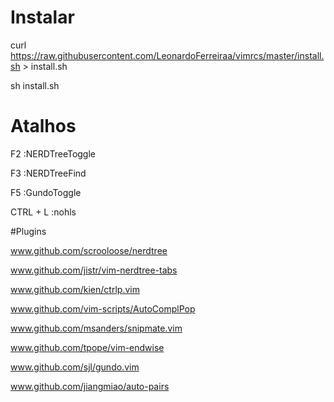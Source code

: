 # Instalar
curl https://raw.githubusercontent.com/LeonardoFerreiraa/vimrcs/master/install.sh > install.sh 

sh install.sh

# Atalhos
F2 :NERDTreeToggle

F3 :NERDTreeFind

F5 :GundoToggle

CTRL + L :nohls

#Plugins

www.github.com/scrooloose/nerdtree

www.github.com/jistr/vim-nerdtree-tabs

www.github.com/kien/ctrlp.vim

www.github.com/vim-scripts/AutoComplPop

www.github.com/msanders/snipmate.vim

www.github.com/tpope/vim-endwise

www.github.com/sjl/gundo.vim

www.github.com/jiangmiao/auto-pairs
